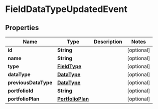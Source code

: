 
# FieldDataTypeUpdatedEvent

## Properties
Name | Type | Description | Notes
------------ | ------------- | ------------- | -------------
**id** | **String** |  |  [optional]
**name** | **String** |  |  [optional]
**type** | [**FieldType**](FieldType.md) |  |  [optional]
**dataType** | [**DataType**](DataType.md) |  |  [optional]
**previousDataType** | [**DataType**](DataType.md) |  |  [optional]
**portfolioId** | **String** |  |  [optional]
**portfolioPlan** | [**PortfolioPlan**](PortfolioPlan.md) |  |  [optional]




